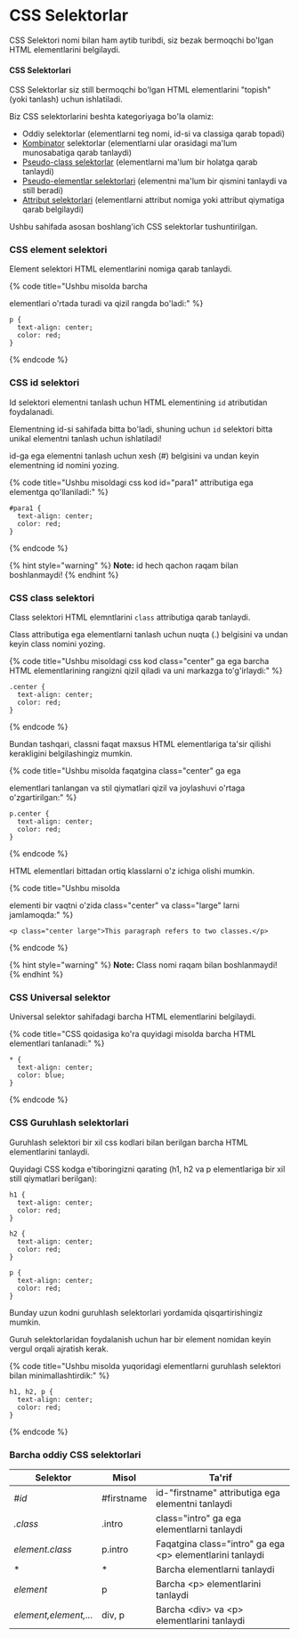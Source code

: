 # CSS Selektorlar

CSS Selektori nomi bilan ham aytib turibdi, siz bezak bermoqchi bo'lgan HTML elementlarini belgilaydi.

#### CSS Selektorlari <a href="#css-selektorlari-2" id="css-selektorlari-2"></a>

CSS Selektorlar siz still bermoqchi bo'lgan HTML elementlarini "topish" (yoki tanlash) uchun ishlatiladi.

Biz CSS selektorlarini beshta kategoriyaga bo'la olamiz:

* Oddiy selektorlar (elementlarni teg nomi, id-si va classiga qarab topadi)
* [Kombinator](css-kombinatorlar.md) selektorlar (elementlarni ular orasidagi ma'lum munosabatiga qarab tanlaydi)
* [Pseudo-class selektorlar](css-pseudo-class.md) (elementlarni ma'lum bir holatga qarab tanlaydi)
* [Pseudo-elementlar selektorlari](css-pseudo-element.md) (elementni ma'lum bir qismini tanlaydi va still beradi)
* [Attribut selektorlari](css-atrr-selektorlari.md) (elementlarni attribut nomiga yoki attribut qiymatiga qarab belgilaydi)

Ushbu sahifada asosan boshlang'ich CSS selektorlar tushuntirilgan.

### CSS element selektori <a href="#css-element-selektori" id="css-element-selektori"></a>

Element selektori HTML elementlarini nomiga qarab tanlaydi.

{% code title="Ushbu misolda barcha <p> elementlari o'rtada turadi va qizil rangda bo'ladi:" %}
```
p {
  text-align: center;
  color: red;
}
```
{% endcode %}

### CSS id selektori <a href="#css-id-selektori" id="css-id-selektori"></a>

Id selektori elementni tanlash uchun HTML elementining `id` atributidan foydalanadi.

Elementning id-si sahifada bitta bo'ladi, shuning uchun `id` selektori bitta unikal elementni tanlash uchun ishlatiladi!

id-ga ega elementni tanlash uchun xesh (#) belgisini va undan keyin elementning id nomini yozing.

{% code title="Ushbu misoldagi css kod id="para1" attributiga ega elementga qo'llaniladi:" %}
```
#para1 {
  text-align: center;
  color: red;
}
```
{% endcode %}

{% hint style="warning" %}
**Note:** id hech qachon raqam bilan boshlanmaydi!
{% endhint %}

### CSS class selektori <a href="#css-klass-selektori" id="css-klass-selektori"></a>

Class selektori HTML elemntlarini `class` attributiga qarab tanlaydi.

Class attributiga ega elementlarni tanlash uchun nuqta (.) belgisini va undan keyin class nomini yozing.

{% code title="Ushbu misoldagi css kod class="center" ga ega barcha HTML elementlarining rangizni qizil qiladi va uni markazga to'g'irlaydi:" %}
```
.center {
  text-align: center;
  color: red;
}
```
{% endcode %}

Bundan tashqari, classni faqat maxsus HTML elementlariga ta'sir qilishi kerakligini belgilashingiz mumkin.

{% code title="Ushbu misolda faqatgina class="center" ga ega <p> elementlari tanlangan va stil qiymatlari qizil va joylashuvi o'rtaga o'zgartirilgan:" %}
```
p.center {
  text-align: center;
  color: red;
}
```
{% endcode %}

HTML elementlari bittadan ortiq klasslarni o'z ichiga olishi mumkin.

{% code title="Ushbu misolda <p> elementi bir vaqtni o'zida class="center" va class="large" larni jamlamoqda:" %}
```
<p class="center large">This paragraph refers to two classes.</p>
```
{% endcode %}

{% hint style="warning" %}
**Note:** Class nomi raqam bilan boshlanmaydi!
{% endhint %}

### CSS Universal selektor <a href="#css-universal-selektori" id="css-universal-selektori"></a>

Universal selektor sahifadagi barcha HTML elementlarini belgilaydi.

{% code title="CSS qoidasiga ko'ra quyidagi misolda barcha HTML elementlari tanlanadi:" %}
```
* {
  text-align: center;
  color: blue;
}
```
{% endcode %}

### CSS Guruhlash selektorlari <a href="#css-guruhlash-selektorlari" id="css-guruhlash-selektorlari"></a>

Guruhlash selektori bir xil css kodlari bilan berilgan barcha HTML elementlarini tanlaydi.

Quyidagi CSS kodga e'tiboringizni qarating (h1, h2 va p elementlariga bir xil still qiymatlari berilgan):

```
h1 {
  text-align: center;
  color: red;
}

h2 {
  text-align: center;
  color: red;
}

p {
  text-align: center;
  color: red;
}
```

Bunday uzun kodni  guruhlash selektorlari yordamida qisqartirishingiz mumkin.

Guruh selektorlaridan foydalanish uchun har bir element nomidan keyin vergul orqali ajratish kerak.

{% code title="Ushbu misolda yuqoridagi elementlarni guruhlash selektori bilan minimallashtirdik:" %}
```
h1, h2, p {
  text-align: center;
  color: red;
}
```
{% endcode %}

### Barcha oddiy CSS selektorlari <a href="#barcha-oddiy-css-selektorlari" id="barcha-oddiy-css-selektorlari"></a>

| Selektor              | Misol      | Ta'rif                                                      |
| --------------------- | ---------- | ----------------------------------------------------------- |
| _#id_                 | #firstname | id-"firstname" attributiga ega elementni tanlaydi           |
| _.class_              | .intro     | class="intro" ga ega elementlarni tanlaydi                  |
| _element.class_       | p.intro    |  Faqatgina class="intro" ga ega \<p> elementlarini tanlaydi |
| \*                    | \*         | Barcha elementlarni tanlaydi                                |
| _element_             | p          | Barcha \<p> elementlarini tanlaydi                          |
| _element,element,..._ | div, p     | Barcha \<div> va \<p> elementlarini tanlaydi                |
